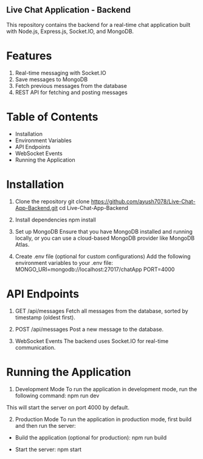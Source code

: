 ## Live Chat Application - Backend
This repository contains the backend for a real-time chat application built with Node.js, Express.js, Socket.IO, and MongoDB.

# Features
1. Real-time messaging with Socket.IO
2. Save messages to MongoDB
3. Fetch previous messages from the database
4. REST API for fetching and posting messages

# Table of Contents
- Installation
- Environment Variables
- API Endpoints
- WebSocket Events
- Running the Application

# Installation
1. Clone the repository
git clone https://github.com/ayush7078/Live-Chat-App-Backend.git
cd Live-Chat-App-Backend
2. Install dependencies
npm install

3. Set up MongoDB
Ensure that you have MongoDB installed and running locally, or you can use a cloud-based MongoDB provider like MongoDB Atlas.

4. Create .env file (optional for custom configurations)
Add the following environment variables to your .env file:
MONGO_URI=mongodb://localhost:27017/chatApp
PORT=4000

# API Endpoints
1. GET /api/messages
Fetch all messages from the database, sorted by timestamp (oldest first).

2. POST /api/messages
Post a new message to the database.

3. WebSocket Events
The backend uses Socket.IO for real-time communication.

# Running the Application
1. Development Mode
To run the application in development mode, run the following command:
npm run dev

This will start the server on port 4000 by default.

2. Production Mode
To run the application in production mode, first build and then run the server:
- Build the application (optional for production):
npm run build

- Start the server:
npm start